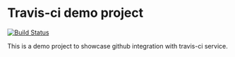 # Travis-ci demo project

[![Build Status](https://travis-ci.com/Anticom/travis-ci-demo.svg?branch=master)](https://travis-ci.com/Anticom/travis-ci-demo)

This is a demo project to showcase github integration with travis-ci service.